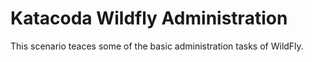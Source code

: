 # Katacoda Wildfly Administration
This scenario teaces some of the basic administration tasks of WildFly.
